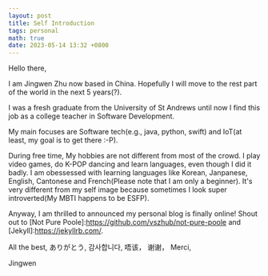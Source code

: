 ```yaml
---
layout: post
title: Self Introduction
tags: personal
math: true
date: 2023-05-14 13:32 +0800
---
```

Hello there,

I am Jingwen Zhu now based in China. Hopefully I will move to the rest part of the world in the next 5 years(?).

I was a fresh graduate from the University of St Andrews until now I find this job as a college teacher in Software Development.

My main focuses are Software tech(e.g., java, python, swift) and IoT(at least, my goal is to get there :-P).

During free time, My hobbies are not different from most of the crowd. I play video games, do K-POP dancing and learn languages, even though I did it badly. I am obessessed with learning languages like Korean, Janpanese, English, Cantonese and French(Please note that I am only a beginner). It's very different from my self image because sometimes I look super introverted(My MBTI happens to be ESFP).

Anyway, I am thrilled to announced my personal blog is finally online! Shout out to [Not Pure Poole]:https://github.com/vszhub/not-pure-poole and [Jekyll]:https://jekyllrb.com/.


All the best,
ありがとう,
감사합니다,
唔该，
谢谢，
Merci,

Jingwen